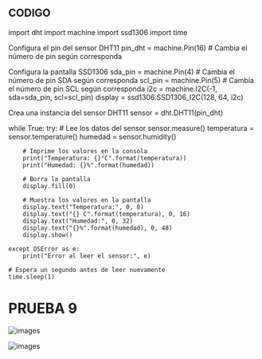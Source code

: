 ## CODIGO
import dht
import machine
import ssd1306
import time

 Configura el pin del sensor DHT11
pin_dht = machine.Pin(16)  # Cambia el número de pin según corresponda

 Configura la pantalla SSD1306
sda_pin = machine.Pin(4)  # Cambia el número de pin SDA según corresponda
scl_pin = machine.Pin(5)  # Cambia el número de pin SCL según corresponda
i2c = machine.I2C(-1, sda=sda_pin, scl=scl_pin)
display = ssd1306.SSD1306_I2C(128, 64, i2c)

 Crea una instancia del sensor DHT11
sensor = dht.DHT11(pin_dht)

while True:
    try:
        # Lee los datos del sensor
        sensor.measure()
        temperatura = sensor.temperature()
        humedad = sensor.humidity()
        
        # Imprime los valores en la consola
        print("Temperatura: {}°C".format(temperatura))
        print("Humedad: {}%".format(humedad))
        
        # Borra la pantalla
        display.fill(0)
        
        # Muestra los valores en la pantalla
        display.text("Temperatura:", 0, 0)
        display.text("{} C".format(temperatura), 0, 16)
        display.text("Humedad:", 0, 32)
        display.text("{}%".format(humedad), 0, 48)
        display.show()
        
    except OSError as e:
        print("Error al leer el sensor:", e)
    
    # Espera un segundo antes de leer nuevamente
    time.sleep(1)
 # PRUEBA 9
![images](https://github.com/tectijuana/git-fundamentos-JoseAPulido/blob/main/imagenes/20230508_145314.jpg)

![images](https://github.com/tectijuana/git-fundamentos-JoseAPulido/blob/main/imagenes/20230508_145307.jpg)
